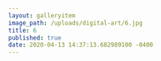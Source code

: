 ```yaml
---
layout: galleryitem
image_path: /uploads/digital-art/6.jpg
title: 6 
published: true
date: 2020-04-13 14:37:13.682989100 -0400
---
```


